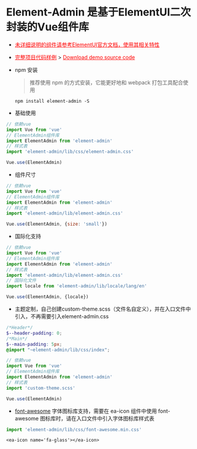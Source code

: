 # Element-Admin 是基于ElementUI二次封装的Vue组件库

- <a style="color: red;" href="//element-cn.eleme.io/#/zh-CN/component/installation" target="_blank">未详细说明的组件请参考ElementUI官方文档，使用其相关特性</a>

- <a style="color: red;" href="//github.com/yantaolu/ea-demo" target="_blank">完整项目代码样例</a> &gt; <a style="color: red;" href="//github.com/yantaolu/ea-demo/archive/master.zip">Download demo source code</a>

- npm 安装

  > 推荐使用 npm 的方式安装，它能更好地和 webpack 打包工具配合使用
  
  ```
  npm install element-admin -S
  ```

- 基础使用

```javascript
// 依赖vue
import Vue from 'vue'
// ElementAdmin组件库
import ElementAdmin from 'element-admin'
// 样式表
import 'element-admin/lib/css/element-admin.css'

Vue.use(ElementAdmin)
```

- 组件尺寸

```javascript
// 依赖vue
import Vue from 'vue'
// ElementAdmin组件库
import ElementAdmin from 'element-admin'
// 样式表
import 'element-admin/lib/element-admin.css'

Vue.use(ElementAdmin, {size: 'small'})
```

- 国际化支持

```javascript
// 依赖vue
import Vue from 'vue'
// ElementAdmin组件库
import ElementAdmin from 'element-admin'
// 样式表
import 'element-admin/lib/element-admin.css'
// 国际化文件
import locale from 'element-admin/lib/locale/lang/en'

Vue.use(ElementAdmin, {locale})
```

- 主题定制，自己创建custom-theme.scss（文件名自定义），并在入口文件中引入，不再需要引入element-admin.css

```scss
/*Header*/
$--header-padding: 0;
/*Main*/
$--main-padding: 5px;
@import "~element-admin/lib/css/index";
```

```javascript
// 依赖vue
import Vue from 'vue'
// ElementAdmin组件库
import ElementAdmin from 'element-admin'
// 样式表
import 'custom-theme.scss'

Vue.use(ElementAdmin)
```

- <a href="//fontawesome.com/icons?d=gallery&m=free" target="_blank">font-awesome</a> 字体图标库支持，需要在 ea-icon 组件中使用 font-awesome 图标库时，请在入口文件中引入字体图标库样式表

```javascript
import 'element-admin/lib/css/font-awesome.min.css'
```

```vue
<ea-icon name='fa-glass'></ea-icon>
```
